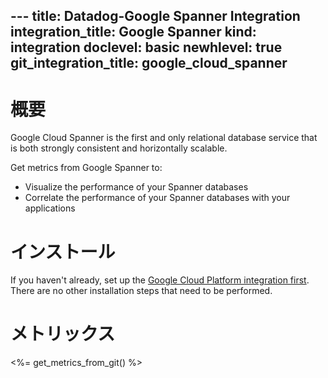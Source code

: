 --- title: Datadog-Google Spanner Integration integration_title: Google Spanner kind: integration doclevel: basic newhlevel: true
git_integration_title: google_cloud_spanner
---

# 概要
Google Cloud Spanner is the first and only relational database service that is both strongly consistent and horizontally scalable.

Get metrics from Google Spanner to:

* Visualize the performance of your Spanner databases
* Correlate the performance of your Spanner databases with your applications

# インストール

If you haven't already, set up the [Google Cloud Platform integration first](/integrations/google_cloud_platform). There are no other installation steps that need to be performed.

# メトリックス

<%= get_metrics_from_git() %>
